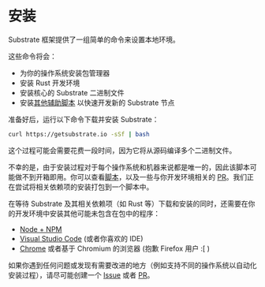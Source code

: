 # 安装

Substrate 框架提供了一组简单的命令来设置本地环境。

这些命令将会：

- 为你的操作系统安装包管理器
- 安装 Rust 开发环境
- 安装核心的 Substrate 二进制文件
- 安装[其他辅助脚本](https://github.com/paritytech/substrate-up) 以快速开发新的 Substrate 节点

准备好后，运行以下命令下载并安装 Substrate：

```bash
curl https://getsubstrate.io -sSf | bash
```

这个过程可能会需要花费一段时间，因为它将从源码编译多个二进制文件。

不幸的是，由于安装过程对于每个操作系统和机器来说都是唯一的，因此该脚本可能做不到开箱即用。你可以查看[脚本](https://github.com/paritytech/scripts/blob/master/get-substrate.sh)，以及一些与你开发环境相关的 [PR](https://github.com/paritytech/scripts/pulls)。我们正在尝试将相关依赖项的安装打包到一个脚本中。

在等待 Substrate 及其相关依赖项（如 Rust 等）下载和安装的同时，还需要在你的开发环境中安装其他可能未包含在包中的程序：

- [Node + NPM](https://nodejs.org/en/download/)
- [Visual Studio Code](https://code.visualstudio.com/) (或者你喜欢的 IDE)
- [Chrome](https://www.google.com/chrome/) 或者基于 Chromium 的浏览器 (抱歉 Firefox 用户 :[ )

如果你遇到任何问题或发现有需要改进的地方（例如支持不同的操作系统以自动化安装过程），请尽可能创建一个 [Issue](https://github.com/paritytech/scripts/issues) 或者 [PR](https://github.com/paritytech/scripts/pulls)。